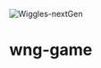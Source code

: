 ![Wiggles-nextGen](https://img.shields.io/badge/license-GPLv2-green.svg?style=flat-square)

# wng-game
